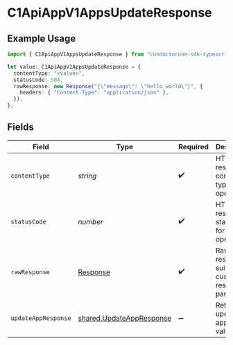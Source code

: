 # C1ApiAppV1AppsUpdateResponse

## Example Usage

```typescript
import { C1ApiAppV1AppsUpdateResponse } from "conductorone-sdk-typescript/sdk/models/operations";

let value: C1ApiAppV1AppsUpdateResponse = {
  contentType: "<value>",
  statusCode: 504,
  rawResponse: new Response("{\"message\": \"hello world\"}", {
    headers: { "Content-Type": "application/json" },
  }),
};
```

## Fields

| Field                                                                       | Type                                                                        | Required                                                                    | Description                                                                 |
| --------------------------------------------------------------------------- | --------------------------------------------------------------------------- | --------------------------------------------------------------------------- | --------------------------------------------------------------------------- |
| `contentType`                                                               | *string*                                                                    | :heavy_check_mark:                                                          | HTTP response content type for this operation                               |
| `statusCode`                                                                | *number*                                                                    | :heavy_check_mark:                                                          | HTTP response status code for this operation                                |
| `rawResponse`                                                               | [Response](https://developer.mozilla.org/en-US/docs/Web/API/Response)       | :heavy_check_mark:                                                          | Raw HTTP response; suitable for custom response parsing                     |
| `updateAppResponse`                                                         | [shared.UpdateAppResponse](../../../sdk/models/shared/updateappresponse.md) | :heavy_minus_sign:                                                          | Returns the updated app's new values.                                       |
